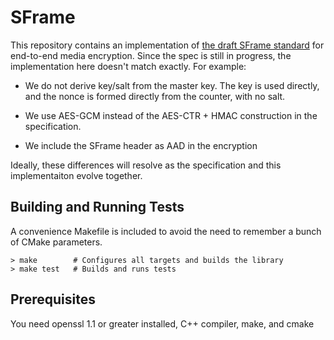 
# SFrame

This repository contains an implementation of [the draft SFrame
standard](https://datatracker.ietf.org/doc/html/draft-omara-sframe) for
end-to-end media encryption.  Since the spec is still in progress, the
implementation here doesn't match exactly.  For example:

* We do not derive key/salt from the master key.  The key is used directly, and
  the nonce is formed directly from the counter, with no salt.

* We use AES-GCM instead of the AES-CTR + HMAC construction in the
  specification.

* We include the SFrame header as AAD in the encryption

Ideally, these differences will resolve as the specification and this
implementaiton evolve together.

## Building and Running Tests

A convenience Makefile is included to avoid the need to remember a bunch of
CMake parameters.

```
> make        # Configures all targets and builds the library
> make test   # Builds and runs tests
```

## Prerequisites

You need openssl 1.1 or greater installed, C++ compiler, make, and cmake




